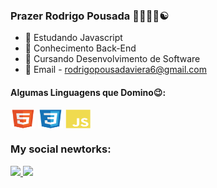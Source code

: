 ### Prazer Rodrigo Pousada 👋🏾🥇🥋☯️


- 🚀 Estudando Javascript
- 👔 Conhecimento Back-End
- 🥼 Cursando Desenvolvimento de Software
- 📩 Email - rodrigopousadaviera6@gmail.com

#### Algumas Linguagens que Domino😉:<h4>
<div style="display: inline_block">
  
  <img align="center" alt="Rdg-HTML" height="30" width="40" src="https://raw.githubusercontent.com/devicons/devicon/master/icons/html5/html5-original.svg">
  <img align="center" alt="Rdg-CSS" height="30" width="40" src="https://raw.githubusercontent.com/devicons/devicon/master/icons/css3/css3-original.svg">
  <img align="center" alt="Rdg-Js" height="30" width="40" src="https://raw.githubusercontent.com/devicons/devicon/master/icons/javascript/javascript-plain.svg">
  
</div>

### My social newtorks:
<a href="https://www.linkedin.com/in/rodrigo-pousada-vieira-92b606208/"><img src="https://img.shields.io/badge/LinkedIn-F6F6F6?style=for-the-badge&logo=linkedin&logoColor=black"> </img></a>
<a href="instagram.com/rdgcria7"><img src="https://img.shields.io/badge/Instagram-F6F6F6?style=for-the-badge&logo=Instagram&logoColor=pink"></img></a>
